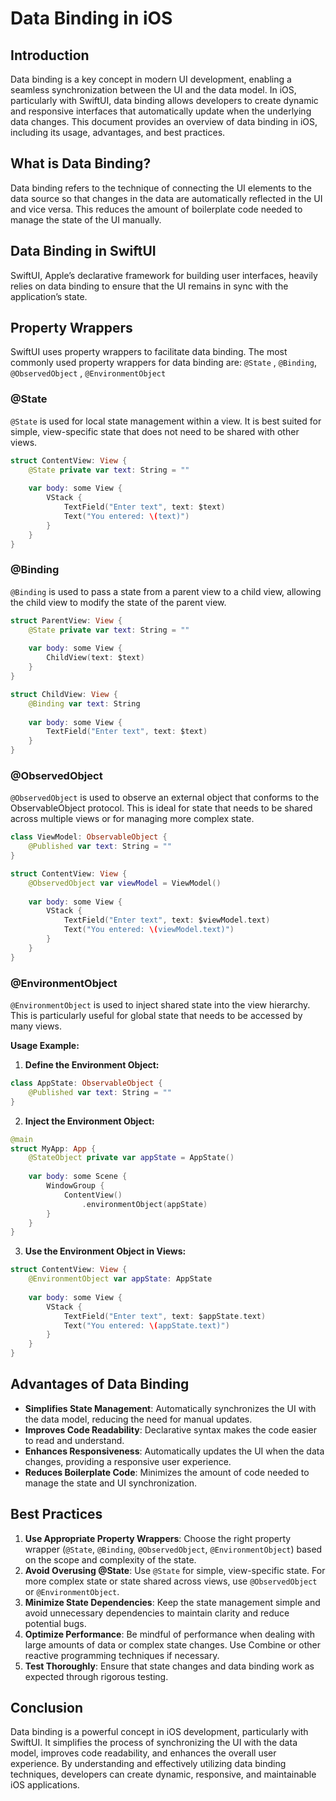 
# Data Binding in iOS

## **Introduction**

Data binding is a key concept in modern UI development, enabling a seamless synchronization between the UI and the data model. In iOS, particularly with SwiftUI, data binding allows developers to create dynamic and responsive interfaces that automatically update when the underlying data changes. This document provides an overview of data binding in iOS, including its usage, advantages, and best practices.

## **What is Data Binding?**

Data binding refers to the technique of connecting the UI elements to the data source so that changes in the data are automatically reflected in the UI and vice versa. This reduces the amount of boilerplate code needed to manage the state of the UI manually.

## **Data Binding in SwiftUI**

SwiftUI, Apple’s declarative framework for building user interfaces, heavily relies on data binding to ensure that the UI remains in sync with the application’s state.

## **Property Wrappers**

SwiftUI uses property wrappers to facilitate data binding. The most commonly used property wrappers for data binding are: `@State` , `@Binding`, `@ObservedObject` , `@EnvironmentObject`

### **@State**

`@State` is used for local state management within a view. It is best suited for simple, view-specific state that does not need to be shared with other views.

```swift
struct ContentView: View {
    @State private var text: String = ""
    
    var body: some View {
        VStack {
            TextField("Enter text", text: $text)
            Text("You entered: \(text)")
        }
    }
}
```

### **@Binding**

`@Binding` is used to pass a state from a parent view to a child view, allowing the child view to modify the state of the parent view.

```swift
struct ParentView: View {
    @State private var text: String = ""
    
    var body: some View {
        ChildView(text: $text)
    }
}

struct ChildView: View {
    @Binding var text: String
    
    var body: some View {
        TextField("Enter text", text: $text)
    }
}
```

### **@ObservedObject**

`@ObservedObject` is used to observe an external object that conforms to the ObservableObject protocol. This is ideal for state that needs to be shared across multiple views or for managing more complex state.

```swift
class ViewModel: ObservableObject {
    @Published var text: String = ""
}

struct ContentView: View {
    @ObservedObject var viewModel = ViewModel()
    
    var body: some View {
        VStack {
            TextField("Enter text", text: $viewModel.text)
            Text("You entered: \(viewModel.text)")
        }
    }
}
```

### **@EnvironmentObject**

`@EnvironmentObject` is used to inject shared state into the view hierarchy. This is particularly useful for global state that needs to be accessed by many views.

**Usage Example:**

1.	**Define the Environment Object:**

```swift
class AppState: ObservableObject {
    @Published var text: String = ""
}
```

2.	**Inject the Environment Object:**

```swift
@main
struct MyApp: App {
    @StateObject private var appState = AppState()
    
    var body: some Scene {
        WindowGroup {
            ContentView()
                .environmentObject(appState)
        }
    }
}
```

3. **Use the Environment Object in Views:**

```swift
struct ContentView: View {
    @EnvironmentObject var appState: AppState
    
    var body: some View {
        VStack {
            TextField("Enter text", text: $appState.text)
            Text("You entered: \(appState.text)")
        }
    }
}
```

## **Advantages of Data Binding**

- **Simplifies State Management**: Automatically synchronizes the UI with the data model, reducing the need for manual updates.
- **Improves Code Readability**: Declarative syntax makes the code easier to read and understand.
- **Enhances Responsiveness**: Automatically updates the UI when the data changes, providing a responsive user experience.
- **Reduces Boilerplate Code**: Minimizes the amount of code needed to manage the state and UI synchronization.

## **Best Practices**

1. **Use Appropriate Property Wrappers**: Choose the right property wrapper (`@State`, `@Binding`, `@ObservedObject`, `@EnvironmentObject`) based on the scope and complexity of the state.
2. **Avoid Overusing @State**: Use `@State` for simple, view-specific state. For more complex state or state shared across views, use `@ObservedObject` or `@EnvironmentObject`.
3. **Minimize State Dependencies**: Keep the state management simple and avoid unnecessary dependencies to maintain clarity and reduce potential bugs.
4. **Optimize Performance**: Be mindful of performance when dealing with large amounts of data or complex state changes. Use Combine or other reactive programming techniques if necessary.
5. **Test Thoroughly**: Ensure that state changes and data binding work as expected through rigorous testing.

## **Conclusion**

Data binding is a powerful concept in iOS development, particularly with SwiftUI. It simplifies the process of synchronizing the UI with the data model, improves code readability, and enhances the overall user experience. By understanding and effectively utilizing data binding techniques, developers can create dynamic, responsive, and maintainable iOS applications.
